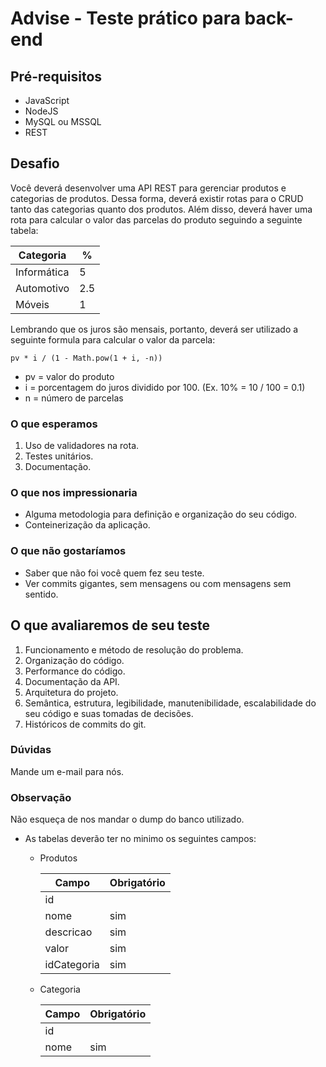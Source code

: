 # Advise - Teste prático para back-end 

## Pré-requisitos

- JavaScript
- NodeJS
- MySQL ou MSSQL
- REST

## Desafio
Você deverá desenvolver uma API REST para gerenciar produtos e categorias de produtos. Dessa forma, deverá existir rotas para o CRUD tanto das categorias quanto dos produtos.
Além disso, deverá haver uma rota para calcular o valor das parcelas do produto seguindo a seguinte tabela:

| Categoria   | %   |
|-------------|-----|
| Informática | 5   |
| Automotivo  | 2.5 |
| Móveis      | 1   |

Lembrando que os juros são mensais, portanto, deverá ser utilizado a seguinte formula para calcular o valor da parcela:

~~~~
pv * i / (1 - Math.pow(1 + i, -n))
~~~~

- pv = valor do produto
- i  = porcentagem do juros dividido por 100. (Ex. 10% = 10 / 100 = 0.1)
- n  = número de parcelas

### O que esperamos 
1. Uso de validadores na rota.
2. Testes unitários.
3. Documentação.


### O que nos impressionaria
- Alguma metodologia para definição e organização do seu código.
- Conteinerização da aplicação.

### O que não gostaríamos
- Saber que não foi você quem fez seu teste.
- Ver commits gigantes, sem mensagens ou com mensagens sem sentido.

## O que avaliaremos de seu teste
1. Funcionamento e método de resolução do problema.
2. Organização do código.
3. Performance do código.
4. Documentação da API.
5. Arquitetura do projeto.
6. Semântica, estrutura, legibilidade, manutenibilidade, escalabilidade do seu código e suas tomadas de decisões.
7. Históricos de commits do git.

### Dúvidas
Mande um e-mail para nós.

### Observação
Não esqueça de nos mandar o dump do banco utilizado.

* As tabelas deverão ter no minimo os seguintes campos:
    * Produtos

        | Campo      | Obrigatório |
        |------------|-------------|
        | id         |             |
        | nome       | sim         |
        | descricao  | sim         |
        | valor      | sim         |
        | idCategoria| sim         |

    * Categoria

        | Campo      | Obrigatório |
        |------------|-------------|
        | id         |             |
        | nome       | sim         |